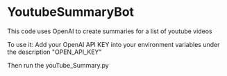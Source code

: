 # YoutubeSummaryBot
This code uses OpenAI to create summaries for a list of youtube videos

To use it:
Add your OpenAI API KEY into your environment variables under the description "OPEN_API_KEY"

Then run the youTube_Summary.py


